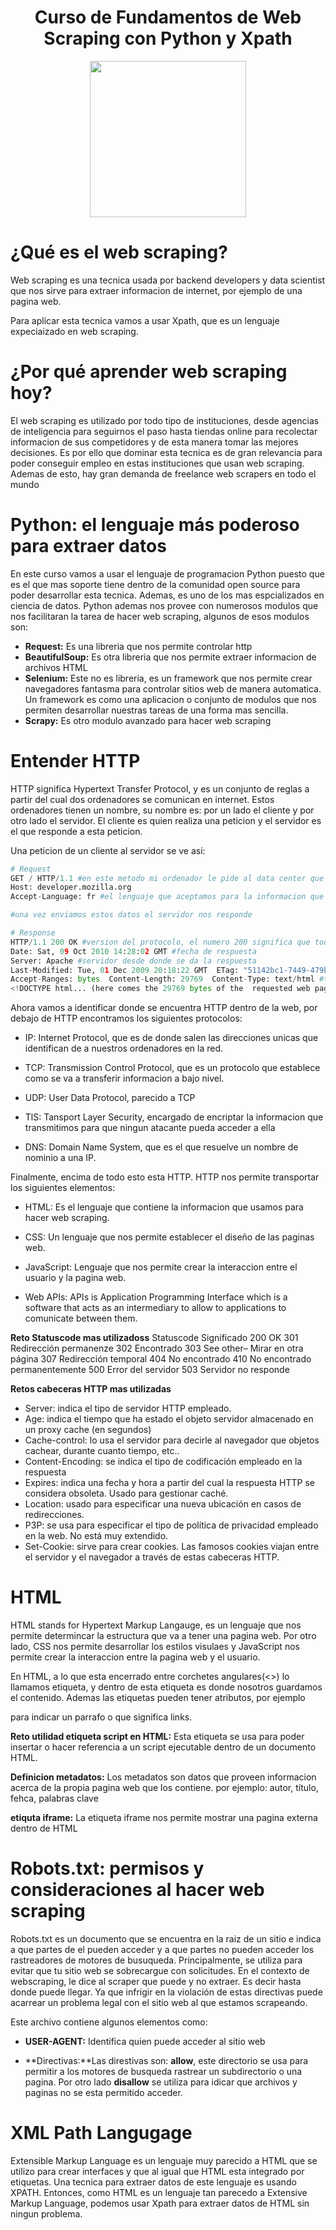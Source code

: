 <div align="center">
  <h1>Curso de Fundamentos de Web Scraping con Python y Xpath</h1>
</div>

<div align="center"> 
  <img src="http://clipart-library.com/images_k/python-logo-transparent/python-logo-transparent-5.png" width="250">
</div>

<h1>¿Qué es el web scraping?</h1>

Web scraping es una tecnica usada por backend developers y data scientist que nos sirve para extraer informacion de internet, por ejemplo de una pagina web.

Para aplicar esta tecnica vamos a usar Xpath, que es un lenguaje expeciaizado en web scraping.

<h1>¿Por qué aprender web scraping hoy?</h1>

El web scraping es utilizado por todo tipo de instituciones, desde agencias de inteligencia para seguirnos el paso hasta tiendas online para recolectar informacion de sus competidores y de esta manera tomar las mejores decisiones. Es por ello que dominar esta tecnica es de gran relevancia para poder conseguir empleo en estas instituciones que usan web scraping. Ademas de esto, hay gran demanda de freelance web scrapers en todo el mundo 

<h1>Python: el lenguaje más poderoso para extraer datos</h1>

En este curso vamos a usar el lenguaje de programacion Python puesto que es el que mas soporte tiene dentro de la comunidad open source para poder desarrollar esta tecnica. Ademas, es uno de los mas espcializados en ciencia de datos. Python ademas nos provee con numerosos modulos que nos facilitaran la tarea de hacer web scraping, algunos de esos modulos son:

- **Request:** Es una libreria que nos permite controlar http
- **BeautifulSoup:** Es otra libreria que nos permite extraer informacion de archivos HTML
- **Selenium:** Este no es libreria, es un framework que nos permite crear navegadores fantasma para controlar sitios web de manera automatica. Un framework es como una aplicacion o conjunto de modulos que nos permiten desarrollar nuestras tareas de una forma mas sencilla. 
- **Scrapy:** Es otro modulo avanzado para hacer web scraping

<h1>Entender HTTP</h1>

HTTP significa Hypertext Transfer Protocol, y es un conjunto de reglas a partir del cual dos ordenadores se comunican en internet. Estos ordenadores tienen un nombre, su nombre es: por un lado el cliente y por otro lado el servidor. El cliente es quien realiza una peticion y el servidor es el que responde a esta peticion.

Una peticion de un cliente al servidor se ve asi:

```py
# Request
GET / HTTP/1.1 #en este metodo mi ordenador le pide al data center que traiga este documento y tambien podemos ver la version del protocolo
Host: developer.mozilla.org  
Accept-Language: fr #el lenguaje que aceptamos para la informacion que solicitamos

#una vez enviamos estos datos el servidor nos responde

# Response  
HTTP/1.1 200 OK #version del protocolo, el numero 200 significa que todo esta OK.
Date: Sat, 09 Oct 2010 14:28:02 GMT #fecha de respuesta
Server: Apache #servidor desde donde se da la respuesta
Last-Modified: Tue, 01 Dec 2009 20:18:22 GMT  ETag: "51142bc1-7449-479b075b2891b" #ultima fecha de modificaion de la respuesta que se nos da
Accept-Ranges: bytes  Content-Length: 29769  Content-Type: text/html #tipo de respuesta que recibimos
<!DOCTYPE html... (here comes the 29769 bytes of the  requested web page)
```

Ahora vamos a identificar donde se encuentra HTTP dentro de la web, por debajo de HTTP encontramos los siguientes protocolos: 

- IP: Internet Protocol, que  es de donde salen las direcciones unicas que identifican de a nuestros ordenadores en la red.

- TCP: Transmission Control Protocol, que es un protocolo que establece como se va a transferir informacion a bajo nivel.

- UDP: User Data Protocol, parecido a TCP

- TlS: Tansport Layer Security, encargado de encriptar la informacion que transmitimos para que ningun atacante pueda acceder a ella

- DNS: Domain Name System, que es el que resuelve un nombre de nominio a una IP.

Finalmente, encima de todo esto esta HTTP. HTTP nos permite transportar los siguientes elementos:

- HTML: Es el lenguaje que contiene la informacion que usamos para hacer web scraping.

- CSS: Un lenguaje que nos permite establecer el diseño de las paginas web.

- JavaScript: Lenguaje que nos permite crear la interaccion entre el usuario y la pagina web.

- Web APIs: APIs is Application Programming Interface which is a software that acts as an intermediary to allow to applications to comunicate between them.


**Reto Statuscode mas utilizadoss**
Statuscode	Significado
200	OK
301	Redirección permanenze
302	Encontrado
303	See other– Mirar en otra página
307	Redirección temporal
404	No encontrado
410	No encontrado permanentemente
500	Error del servidor
503	Servidor no responde

**Retos cabeceras HTTP mas utilizadas**

- Server: indica el tipo de servidor HTTP empleado.
- Age: indica el tiempo que ha estado el objeto servidor almacenado en un proxy cache (en segundos)
- Cache-control: lo usa el servidor para decirle al navegador que objetos cachear, durante cuanto tiempo, etc..
- Content-Encoding: se indica el tipo de codificación empleado en la respuesta
- Expires: indica una fecha y hora a partir del cual la respuesta HTTP se considera obsoleta. Usado para gestionar caché.
- Location: usado para especificar una nueva ubicación en casos de redirecciones.
- P3P: se usa para especificar el tipo de política de privacidad empleado en la web. No está muy extendido.
- Set-Cookie: sirve para crear cookies. Las famosos cookies viajan entre el servidor y el navegador a través de estas cabeceras HTTP.

<h1>HTML</h1>

HTML stands for Hypertext Markup Langauge, es un lenguaje que nos permite determincar la estructura que va a tener una pagina web. Por otro lado, CSS nos permite desarrollar los estilos visulaes y JavaScript nos permite crear la interaccion entre la pagina web y el usuario.

En HTML, a lo que esta encerrado entre corchetes angulares(<>) lo llamamos etiqueta, y dentro de esta etiqueta es donde nosotros guardamos el contenido. Ademas las etiquetas pueden tener atributos, por ejemplo <p> para indicar un parrafo o  <a> que significa links.

**Reto utilidad etiqueta script en HTML:** Esta etiqueta se usa para poder insertar o hacer referencia a un script ejecutable dentro de un documento HTML.

**Definicion metadatos:** Los metadatos son datos que proveen informacion acerca de la propia pagina web que los contiene. por ejemplo: autor, título, fehca, palabras clave

**etiquta iframe:** La etiqueta iframe nos permite mostrar una pagina externa dentro de HTML

<h1>Robots.txt: permisos y consideraciones al hacer web scraping</h1>

Robots.txt es un documento que se encuentra en la raiz de un sitio e indica a que partes de el pueden acceder y a que partes no pueden acceder los rastreadores de motores de busuqueda. Principalmente, se utiliza para evitar que tu sitio web se sobrecargue con solicitudes.
En el contexto de webscraping, le dice al scraper que puede y no extraer. Es decir hasta donde puede llegar. Ya que infrigir en la violación
de estas directivas puede acarrear un problema legal con el sitio web al que estamos scrapeando.

Este archivo contiene algunos elementos como:

- **USER-AGENT:** Identifica quien puede acceder al sitio web

- **Directivas:**Las direstivas son: **allow**, este directorio se usa para permitir a los motores de busqueda rastrear un subdirectorio o una pagina. Por otro lado **disallow** se utiliza para idicar que archivos y paginas no se esta permitido acceder.


<h1>XML Path Langugage</h1>

Extensible Markup Language es un lenguaje muy parecido a HTML que se utilizo para crear interfaces y que al igual que HTML esta integrado por etiquetas. Una tecnica para extraer datos de este lenguaje es usando XPATH. Entonces, como HTML es un lenguaje tan parecedo a Extensive Markup Language, podemos usar Xpath para extraer datos de HTML sin ningun problema.